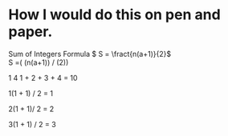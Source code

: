 # How I would do this on pen and paper.

Sum of Integers Formula
    $ S = \fract{n(a+1)}{2}$     
    S =( (n(a+1)) / (2))

1 4
1 + 2 + 3 + 4 = 10

1(1 + 1) / 2 = 1

2(1 + 1)/ 2 = 2

3(1 + 1) / 2 = 3